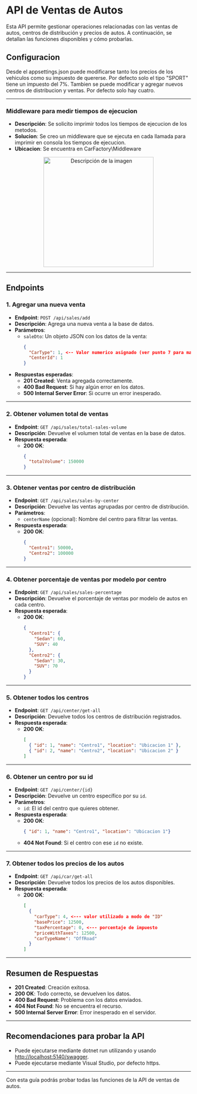 # API de Ventas de Autos

Esta API permite gestionar operaciones relacionadas con las ventas de autos, centros de distribución y precios de autos. A continuación, se detallan las funciones disponibles y cómo probarlas.

## Configuracion

Desde el appsettings.json puede modificarse tanto los precios de los vehiculos como su impuesto de quererse. Por defecto solo el tipo "SPORT" tiene un impuesto del 7%.
Tambien se puede modificar y agregar nuevos centros de distribucion y ventas. Por defecto solo hay cuatro.

---

### **Middleware para medir tiempos de ejecucion**
- **Descripción**: Se solicito imprimir todos los tiempos de ejecucion de los metodos.
- **Solucion**: Se creo un middleware que se ejecuta en cada llamada para imprimir en consola los tiempos de ejecucion. 
- **Ubicacion**: Se encuentra en CarFactory\Middleware

<p align="center">
  <img src="https://i.imgur.com/hMvHijh.png" alt="Descripción de la imagen" width="300"/>
</p>

---

## Endpoints

### 1. **Agregar una nueva venta**
- **Endpoint**: `POST /api/sales/add`
- **Descripción**: Agrega una nueva venta a la base de datos.
- **Parámetros**: 
  - `saleDto`: Un objeto JSON con los datos de la venta:
    ```json
    {
      "CarType": 1, <-- Valor numerico asignado (ver punto 7 para mas detalle)
      "CenterId": 1
    }
    ```
- **Respuestas esperadas**:
  - **201 Created**: Venta agregada correctamente.
  - **400 Bad Request**: Si hay algún error en los datos.
  - **500 Internal Server Error**: Si ocurre un error inesperado.

---

### 2. **Obtener volumen total de ventas**
- **Endpoint**: `GET /api/sales/total-sales-volume`
- **Descripción**: Devuelve el volumen total de ventas en la base de datos.
- **Respuesta esperada**:
  - **200 OK**:
    ```json
    {
      "totalVolume": 150000
    }
    ```

---

### 3. **Obtener ventas por centro de distribución**
- **Endpoint**: `GET /api/sales/sales-by-center`
- **Descripción**: Devuelve las ventas agrupadas por centro de distribución.
- **Parámetros**:
  - `centerName` (opcional): Nombre del centro para filtrar las ventas.
- **Respuesta esperada**:
  - **200 OK**:
    ```json
    {
      "Centro1": 50000,
      "Centro2": 100000
    }
    ```

---

### 4. **Obtener porcentaje de ventas por modelo por centro**
- **Endpoint**: `GET /api/sales/sales-percentage`
- **Descripción**: Devuelve el porcentaje de ventas por modelo de autos en cada centro.
- **Respuesta esperada**:
  - **200 OK**:
    ```json
    {
      "Centro1": {
        "Sedan": 60,
        "SUV": 40
      },
      "Centro2": {
        "Sedan": 30,
        "SUV": 70
      }
    }
    ```

---

### 5. **Obtener todos los centros**
- **Endpoint**: `GET /api/center/get-all`
- **Descripción**: Devuelve todos los centros de distribución registrados.
- **Respuesta esperada**:
  - **200 OK**:
    ```json
    [
      { "id": 1, "name": "Centro1", "location": "Ubicacion 1" },
      { "id": 2, "name": "Centro2", "location": "Ubicacion 2" }
    ]
    ```

---

### 6. **Obtener un centro por su id**
- **Endpoint**: `GET /api/center/{id}`
- **Descripción**: Devuelve un centro específico por su `id`.
- **Parámetros**:
  - `id`: El id del centro que quieres obtener.
- **Respuesta esperada**:
  - **200 OK**:
    ```json
    { "id": 1, "name": "Centro1", "location": "Ubicacion 1"}
    ```
  - **404 Not Found**: Si el centro con ese `id` no existe.

---

### 7. **Obtener todos los precios de los autos**
- **Endpoint**: `GET /api/car/get-all`
- **Descripción**: Devuelve todos los precios de los autos disponibles.
- **Respuesta esperada**:
  - **200 OK**:
    ```json
    [
      {
        "carType": 4, <--- valor utilizado a modo de "ID"
        "basePrice": 12500,
        "taxPercentage": 0, <--- porcentaje de impuesto
        "priceWithTaxes": 12500,
        "carTypeName": "OffRoad"
      }
    ]
    ```

---

## Resumen de Respuestas

- **201 Created**: Creación exitosa.
- **200 OK**: Todo correcto, se devuelven los datos.
- **400 Bad Request**: Problema con los datos enviados.
- **404 Not Found**: No se encuentra el recurso.
- **500 Internal Server Error**: Error inesperado en el servidor.

---

## Recomendaciones para probar la API

- Puede ejecutarse mediante dotnet run utilizando y usando [http://localhost:5140/swagger](http://localhost:5140/swagger/index.html).
- Puede ejecutarse mediante Visual Studio, por defecto https.

---

Con esta guía podrás probar todas las funciones de la API de ventas de autos.
